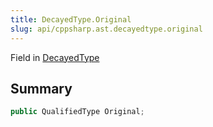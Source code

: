 ```yaml
---
title: DecayedType.Original
slug: api/cppsharp.ast.decayedtype.original
---
```

Field in [DecayedType](/api/cppsharp/ast/decayedtype)

## Summary



```csharp
public QualifiedType Original;
```

